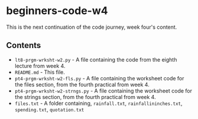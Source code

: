 # beginners-code-w4

This is the next continuation of the code journey, week four's content.

## Contents

- `lt8-prgm-wrksht-w2.py` - A file containing the code from the eighth lecture from week 4.
- `README.md` - This file.
- `pt4-prgm-wrksht-w2-fls.py` - A file containing the worksheet code for the files section, from the fourth practical from week 4.
- `pt4-prgm-wrksht-w2-strngs.py` - A file containing the worksheet code for the strings section, from the fourth practical from week 4.
- `files.txt` - A folder containing, `rainfall.txt`, `rainfallininches.txt`, `spending.txt`, `quotation.txt`
